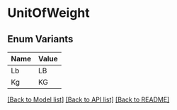 # UnitOfWeight

## Enum Variants

| Name | Value |
|---- | -----|
| Lb | LB |
| Kg | KG |


[[Back to Model list]](../README.md#documentation-for-models) [[Back to API list]](../README.md#documentation-for-api-endpoints) [[Back to README]](../README.md)


